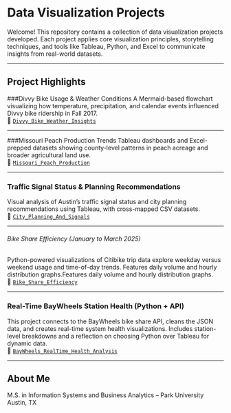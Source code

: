 # Data Visualization Projects

Welcome!
This repository contains a collection of data visualization projects developed. Each project applies core visualization principles, storytelling techniques, and tools like Tableau, Python, and Excel to communicate insights from real-world datasets.

---

## Project Highlights

###Divvy Bike Usage & Weather Conditions
A Mermaid-based flowchart visualizing how temperature, precipitation, and calendar events influenced Divvy bike ridership in Fall 2017.  
📂 [`Divvy_Bike_Weather_Insights`](./Divvy_Bike_Weather_Insights)

---

###Missouri Peach Production Trends
Tableau dashboards and Excel-prepped datasets showing county-level patterns in peach acreage and broader agricultural land use.  
📂 [`Missouri_Peach_Production`](./Missouri_Peach_Production)

---

### Traffic Signal Status & Planning Recommendations
Visual analysis of Austin’s traffic signal status and city planning recommendations using Tableau, with cross-mapped CSV datasets.  
📂 [`City_Planning_And_Signals`](./City_Planning_And_Signals)

---

###### Bike Share Efficiency (January to March 2025)
Python-powered visualizations of Citibike trip data explore weekday versus weekend usage and time-of-day trends. Features daily volume and hourly distribution graphs.Features daily volume and hourly distribution graphs.  
📂 [`Bike_Share_Efficiency`](./Bike_Share_Efficiency)

---

###  Real-Time BayWheels Station Health (Python + API)
This project connects to the BayWheels bike share API, cleans the JSON data, and creates real-time system health visualizations. Includes station-level breakdowns and a reflection on choosing Python over Tableau for dynamic data.  
📂 [`BayWheels_RealTime_Health_Analysis`](./BayWheels_RealTime_Health_Analysis)

---

## About Me

M.S. in Information Systems and Business Analytics – Park University  
 Austin, TX  

